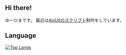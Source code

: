 ## Hi there!
ゆーひまです。
最近は<u>AviUtlのスクリプト</u>制作をしています。

## Language
[![Top Langs](https://github-readme-stats.vercel.app/api/top-langs/?username=yuhima03)](https://github.com/anuraghazra/github-readme-stats)

<!--
Edited by YuHima
Leatest 2020-12-13
-->
